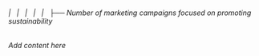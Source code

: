 ###### |   |   |   |   |   ├── Number of marketing campaigns focused on promoting sustainability

*Add content here*